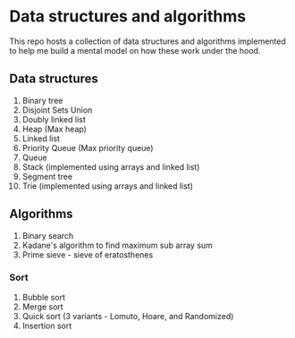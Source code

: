 Data structures and algorithms
==============================

This repo hosts a collection of data structures and algorithms implemented 
to help me build a mental model on how these work under the hood.

## Data structures
1. Binary tree
2. Disjoint Sets Union
3. Doubly linked list
2. Heap (Max heap)
1. Linked list
2. Priority Queue (Max priority queue)
1. Queue
1. Stack (implemented using arrays and linked list)
1. Segment tree
1. Trie (implemented using arrays and linked list)

## Algorithms
1. Binary search
1. Kadane's algorithm to find maximum sub array sum
1. Prime sieve - sieve of eratosthenes

### Sort
1. Bubble sort
2. Merge sort
3. Quick sort (3 variants - Lomuto, Hoare, and Randomized)
4. Insertion sort
